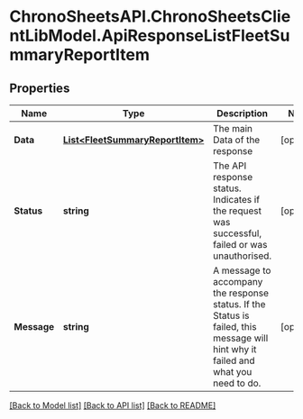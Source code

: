 
# ChronoSheetsAPI.ChronoSheetsClientLibModel.ApiResponseListFleetSummaryReportItem

## Properties

Name | Type | Description | Notes
------------ | ------------- | ------------- | -------------
**Data** | [**List&lt;FleetSummaryReportItem&gt;**](FleetSummaryReportItem.md) | The main Data of the response | [optional] 
**Status** | **string** | The API response status. Indicates if the request was successful, failed or was unauthorised. | [optional] 
**Message** | **string** | A message to accompany the response status.  If the Status is failed, this message will hint why it failed and what you need to do. | [optional] 

[[Back to Model list]](../README.md#documentation-for-models)
[[Back to API list]](../README.md#documentation-for-api-endpoints)
[[Back to README]](../README.md)

